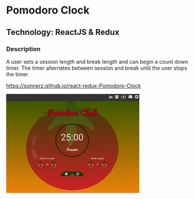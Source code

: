 # Pomodoro Clock

##  Technology: ReactJS & Redux

### Description

A user sets a session length and break length and can begin a count down timer.
The timer alternates between session and break until the user stops the timer.

https://sonnerz.github.io/react-redux-Pomodoro-Clock



![Pomodoro Clock Preview](public/prev.jpg)